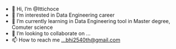 - 👋 Hi, I’m @Ittichoce
- 👀 I’m interested in Data Engineering career 
- 🌱 I’m currently learning in Data Engineering tool in Master degree, Comuter science 
- 💞️ I’m looking to collaborate on ...
- 📫 How to reach me ...bhi2540th@gmail.com

<!---
Ittichoce/Ittichoce is a ✨ special ✨ repository because its `README.md` (this file) appears on your GitHub profile.
You can click the Preview link to take a look at your changes.
--->
